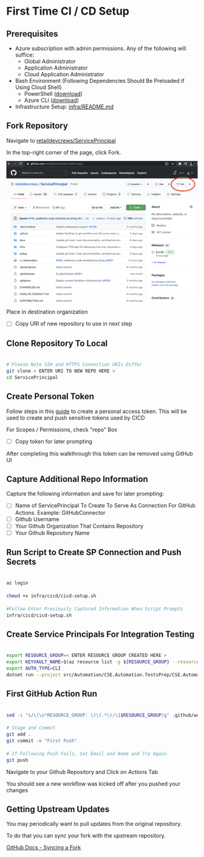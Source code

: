 # First Time CI / CD Setup

## Prerequisites

- Azure subscription with admin permissions. Any of the following will suffice:
  - Global Administrator
  - Application Administrator
  - Cloud Application Administrator
- Bash Environment (Following Dependencies Should Be Preloaded if Using Cloud Shell)
  - PowerShell ([download](https://docs.microsoft.com/en-us/powershell/scripting/install/installing-powershell?view=powershell-7.1))
  - Azure CLI ([download](https://docs.microsoft.com/en-us/cli/azure/install-azure-cli?view=azure-cli-latest))
- Infrastructure Setup: [infra/README.md](../infra/README.md)

## Fork Repository

Navigate to [retaildevcrews/ServicePrincipal](https://github.com/retaildevcrews/ServicePrincipal)

In the top-right corner of the page, click Fork.

![How to fork a repository](images/fork-repo.png)

Place in destination organization

- [ ] Copy URI of new repository to use in next step

## Clone Repository To Local

```sh

# Please Note SSH and HTTPS Connection URIs Differ
git clone < ENTER URI TO NEW REPO HERE >
cd ServicePrincipal

```

## Create Personal Token

Follow steps in this [guide](https://docs.github.com/en/free-pro-team@latest/github/authenticating-to-github/creating-a-personal-access-token) to create a personal access token. This will be used to create and push sensitive tokens used by CICD

For Scopes / Permissions, check "repo" Box

- [ ] Copy token for later prompting

After completing this walkthrough this token can be removed using GitHub UI

## Capture Additional Repo Information

Capture the following information and save for later prompting:

- [ ] Name of ServicePrincipal To Create To Serve As Connection For GitHub Actions. Example: GitHubConnector
- [ ] Github Username
- [ ] Your Github Organization That Contains Repository
- [ ] Your Github Repository Name

## Run Script to Create SP Connection and Push Secrets

```sh

az login

chmod +x infra/cicd/cicd-setup.sh

#Follow Enter Previously Captured Information When Script Prompts
infra/cicd/cicd-setup.sh

```

## Create Service Principals For Integration Testing

```sh

export RESOURCE_GROUP=< ENTER RESOURCE GROUP CREATED HERE >
export KEYVAULT_NAME=$(az resource list -g ${RESOURCE_GROUP} --resource-type Microsoft.KeyVault/vaults --query '[].name' -o tsv)
export AUTH_TYPE=CLI
dotnet run --project src/Automation/CSE.Automation.TestsPrep/CSE.Automation.TestsPrep.csproj

```

## First GitHub Action Run

```sh

sed -i "s/\(\s*RESOURCE_GROUP: \)\(.*\)/\1$RESOURCE_GROUP/g" .github/workflows/dockerCI.yml

# Stage and Commit
git add .
git commit -m "First Push"

# If Following Push Fails, Set Email and Name and Try Again
git push

```

Navigate to your Github Repository and Click on Actions Tab

You should see a new workflow was kicked off after you pushed your changes

## Getting Upstream Updates

You may periodically want to pull updates from the original repository.

To do that you can sync your fork with the upstream repository.

[GitHub Docs - Syncing a Fork](https://docs.github.com/en/free-pro-team@latest/github/collaborating-with-issues-and-pull-requests/syncing-a-fork)

